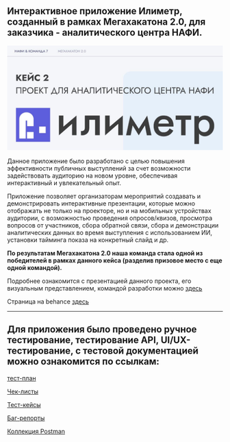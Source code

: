 ## **Интерактивное приложение Илиметр, созданный в рамках Мегахакатона 2.0, для заказчика - аналитического центра НАФИ.**

![шапка](https://github.com/BelYul/Nafi_project.ilimetr/blob/master/%D0%A1%D0%BA%D1%80%D0%B8%D0%BD-%D0%B7%D0%B0%D0%B3%D0%BE%D0%BB%D0%BE%D0%B2%D0%BE%D0%BA.JPG)

Данное приложение было разработано с целью повышения эффективности публичных выступлений за счет возможности задействовать аудиторию на новом уровне, обеспечивая интерактивный и увлекательный опыт.

Приложение позволяет организаторам мероприятий создавать и демонстрировать интерактивные презентации, которые можно отображать не только на проекторе, но и на мобильных устройствах аудитории, с возможностью проведения опросов/квизов, просмотра вопросов от участников, сбора обратной связи, сбора и демонстрации аналитических данных во время выступления с использованием ИИ, установки тайминга показа на конкретный слайд и др.

**По результатам Мегахакатона 2.0 наша команда стала одной из победителей в рамках данного кейса (разделив призовое место с еще одной командой).**

Подробнее ознакомится с презентацией данного проекта, его визуальным представлением, командой разработки можно [здесь](https://docs.google.com/presentation/d/1gVZL0Idss5JzoLov1zlWnz1YGPVEgqBAz5cZRUKMY0E/edit?usp=sharing)

Страница на behance [здесь](https://www.behance.net/gallery/203559397/ilimetr-proekt-dlja-analiticheskogo-centra-nafi)
___________________
## Для приложения было проведено ручное тестирование, тестирование API, UI/UX-тестирование, с тестовой документацией можно ознакомится по ссылкам:
[тест-план](https://docs.google.com/document/d/1lWMZjM_QXU4Bgx8PBO9DH9Nfl9YgYwP8-YsNZk1qaBE/edit?usp=sharing)

[Чек-листы](https://docs.google.com/spreadsheets/d/1hWsVCQ-Tvz9ZCikI3nNjIQGQkQUGYCoq80BugmwoyYY/edit?gid=929701560#gid=929701560)

[Тест-кейсы](https://docs.google.com/spreadsheets/d/1AMrdFtUZYuG00j7XBfct-FyqR2E4gwdMQ8YI4luxah4/edit?usp=sharing)

[Баг-репорты](https://docs.google.com/spreadsheets/d/1gi6l9IKLFhg_IgTKK0eY7r8Wvw65GPq5HyQFzey1tV0/edit?gid=876984196#gid=876984196)

[Коллекция Postman](https://github.com/BelYul/Nafi_project.ilimetr/blob/master/%D0%9D%D0%90%D0%A4%D0%98%20%D0%98%D0%BB%D0%B8%D0%BC%D0%B5%D1%82%D1%80.postman_collection.json)
